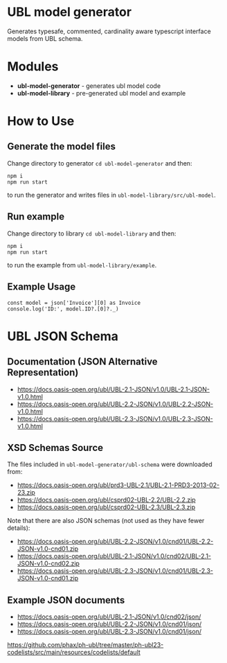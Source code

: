 # UBL model generator

Generates typesafe, commented, cardinality aware typescript interface models from UBL schema.

# Modules
- **ubl-model-generator** - generates ubl model code
- **ubl-model-library** - pre-generated ubl model and example


# How to Use

## Generate the model files

Change directory to generator `cd ubl-model-generator` and then:

    npm i
    npm run start

to run the generator and writes files in `ubl-model-library/src/ubl-model`.


## Run example

Change directory to library `cd ubl-model-library` and then:

    npm i
    npm run start
    
to run the example from `ubl-model-library/example`.


## Example Usage

    const model = json['Invoice'][0] as Invoice
    console.log('ID:', model.ID?.[0]?._)


# UBL JSON Schema

## Documentation (JSON Alternative Representation)
- https://docs.oasis-open.org/ubl/UBL-2.1-JSON/v1.0/UBL-2.1-JSON-v1.0.html 
- https://docs.oasis-open.org/ubl/UBL-2.2-JSON/v1.0/UBL-2.2-JSON-v1.0.html
- https://docs.oasis-open.org/ubl/UBL-2.3-JSON/v1.0/UBL-2.3-JSON-v1.0.html

## XSD Schemas Source

The files included in `ubl-model-generator/ubl-schema` were downloaded from:

- https://docs.oasis-open.org/ubl/prd3-UBL-2.1/UBL-2.1-PRD3-2013-02-23.zip
- https://docs.oasis-open.org/ubl/csprd02-UBL-2.2/UBL-2.2.zip
- https://docs.oasis-open.org/ubl/csprd02-UBL-2.3/UBL-2.3.zip

Note that there are also JSON schemas (not used as they have fewer details):

- https://docs.oasis-open.org/ubl/UBL-2.2-JSON/v1.0/cnd01/UBL-2.2-JSON-v1.0-cnd01.zip
- https://docs.oasis-open.org/ubl/UBL-2.1-JSON/v1.0/cnd02/UBL-2.1-JSON-v1.0-cnd02.zip
- https://docs.oasis-open.org/ubl/UBL-2.3-JSON/v1.0/cnd01/UBL-2.3-JSON-v1.0-cnd01.zip


## Example JSON documents

- https://docs.oasis-open.org/ubl/UBL-2.1-JSON/v1.0/cnd02/json/
- https://docs.oasis-open.org/ubl/UBL-2.2-JSON/v1.0/cnd01/json/
- https://docs.oasis-open.org/ubl/UBL-2.3-JSON/v1.0/cnd01/json/ 



https://github.com/phax/ph-ubl/tree/master/ph-ubl23-codelists/src/main/resources/codelists/default
